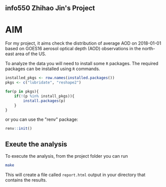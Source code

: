 ## info550 Zhihao Jin's Project
# AIM
For my project, it aims check the distribution of average AOD on 2018-01-01 based on GOES16 aerosol optical depth (AOD) observations in the north-east area of the US.

To analyze the data you will need to install some `R` packages. The required packages can be installed using `R` commands.

``` r
installed_pkgs <- row.names(installed.packages())
pkgs <- c("lubridate", "reshape2")

for(p in pkgs){
	if(!(p %in% install_pkgs)){
		install.packages(p)
	}
}
```
or you can use the "renv" package:

``` r
renv::init()
```

## Exeute the analysis
To execute the analysis, from the project folder you can run 

``` bash
make
```

This will create a file called `report.html` output in your directory that contains the results.


